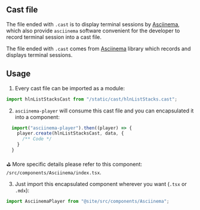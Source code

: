 ## Cast file

The file ended with `.cast` is to display terminal sessions by 
[Asciinema](https://asciinema.org/), which also provide `asciinema` 
software convenient for the developer to record terminal session into
a cast file.

The file ended with `.cast` comes from [Asciinema](https://asciinema.org/) library which records and displays terminal sessions. 

## Usage

1. Every cast file can be imported as a module: 
   
```js
import hlnListStacksCast from "/static/cast/hlnListStacks.cast";
```

2. `asciinema-player` will consume this cast file and you can 
encapsulated it into a component:

```js
  import("asciinema-player").then((player) => {
    player.create(hlnListStacksCast, data, {
      /** Code */
    }
  }
```

⛳️ More specific details please refer to this component: `/src/components/Asciinema/index.tsx`.

3. Just import this encapsulated component wherever you want (`.tsx` or `.mdx`):

```js
import AsciinemaPlayer from "@site/src/components/Asciinema";

```

